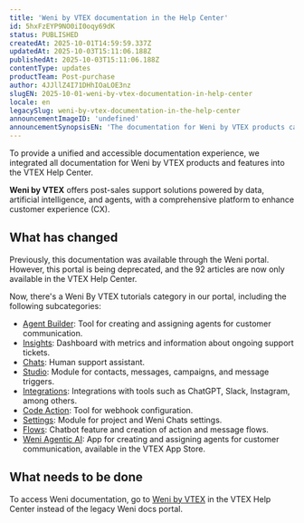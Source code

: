 ```yaml
---
title: 'Weni by VTEX documentation in the Help Center'
id: 5hxFzEYP9NO0iI0oqy69dK
status: PUBLISHED
createdAt: 2025-10-01T14:59:59.337Z
updatedAt: 2025-10-03T15:11:06.188Z
publishedAt: 2025-10-03T15:11:06.188Z
contentType: updates
productTeam: Post-purchase
author: 4JJllZ4I71DHhIOaLOE3nz
slugEN: 2025-10-01-weni-by-vtex-documentation-in-help-center
locale: en
legacySlug: weni-by-vtex-documentation-in-the-help-center
announcementImageID: 'undefined'
announcementSynopsisEN: 'The documentation for Weni by VTEX products can now be accessed in the Help Center.'
---
```


To provide a unified and accessible documentation experience, we integrated all documentation for Weni by VTEX products and features into the VTEX Help Center.

**Weni by VTEX** offers post-sales support solutions powered by data, artificial intelligence, and agents, with a comprehensive platform to enhance customer experience (CX).

## What has changed
Previously, this documentation was available through the Weni portal. However, this portal is being deprecated, and the 92 articles are now only available in the VTEX Help Center.

Now, there's a Weni By VTEX tutorials category in our portal, including the following subcategories:
- [Agent Builder](/en/subcategory/agent-builder--3TASbcSqDuDZwmgDLc0O5I): Tool for creating and assigning agents for customer communication.
- [Insights](/en/subcategory/insights--13xAeqd2qH34rW2VHBXuWh): Dashboard with metrics and information about ongoing support tickets.
- [Chats](/en/subcategory/chats--6Jkw23mYV23p4V33O1Hjdh): Human support assistant.
- [Studio](/en/subcategory/studio--2kZMtDveyKwicJ6Hs8s2yN): Module for contacts, messages, campaigns, and message triggers.
- [Integrations](/en/subcategory/weni-integrations--7e9LaCixVcvflzgWkxlftd): Integrations with tools such as ChatGPT, Slack, Instagram, among others.
- [Code Action](/en/subcategory/code-action--3q6HjVqNcRNNZttPAV93wi): Tool for webhook configuration.
- [Settings](/en/subcategory/configuracoes-weni--119WfAe6xGl5c0S1hLdHRQ): Module for project and Weni Chats settings.
- [Flows](/en/subcategory/fluxos--hXGU8pFfABVFIg724zWBN): Chatbot feature and creation of action and message flows.
- [Weni Agentic AI](/en/subcategory/weni-agentic-ai--7BtmQ6zk6O7VJ7QumXJEiM): App for creating and assigning agents for customer communication, available in the VTEX App Store.

## What needs to be done
To access Weni documentation, go to [Weni by VTEX](/en/tutorial/--531cHtUCUi3puRXNDmKziw) in the VTEX Help Center instead of the legacy Weni docs portal.


